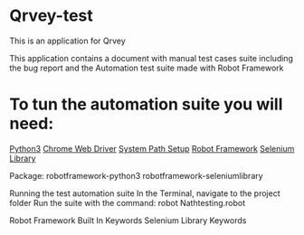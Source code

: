 # Qrvey-test
This is an application for Qrvey

This application contains a document with manual test cases suite including the bug report and the Automation test suite made with Robot Framework

# To tun the automation suite you will need:

[Python3](https://programwithus.com/learn-to-code/install-python3-mac/)
[Chrome Web Driver](http://chromedriver.chromium.org/)
[System Path Setup](https://www.kenst.com/2015/03/including-the-chromedriver-location-in-macos-system-path/)
[Robot Framework](https://github.com/robotframework/robotframework#installation)
[Selenium Library](https://github.com/robotframework/SeleniumLibrary#installation)


Package:
robotframework-python3
robotframework-seleniumlibrary

Running the test automation suite
In the Terminal, navigate to the project folder
Run the suite with the command:
robot Nathtesting.robot
 

Robot Framework Built In Keywords
Selenium Library Keywords
